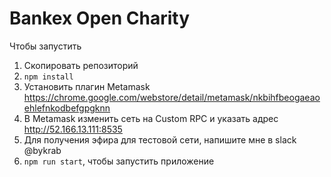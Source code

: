 # Bankex Open Charity


Чтобы  запустить

1. Скопировать репозиторий
1. `npm install`
1. Установить плагин Metamask https://chrome.google.com/webstore/detail/metamask/nkbihfbeogaeaoehlefnkodbefgpgknn
1. В Metamask изменить сеть на Custom RPC и указать адрес http://52.166.13.111:8535
1. Для получения эфира для тестовой сети, напишите мне в slack @bykrab
1. `npm run start`, чтобы запустить приложение



